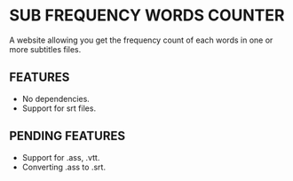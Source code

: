 # SUB FREQUENCY WORDS COUNTER

A website allowing you get the frequency count of each words in one or more subtitles files.

## FEATURES

- No dependencies.  
- Support for srt files.  

## PENDING FEATURES  

- Support for .ass, .vtt.  
- Converting .ass to .srt.  

